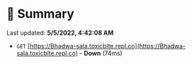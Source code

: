 # 📖 Summary
Last updated: **5/5/2022, 4:42:08 AM**

- `GET` [https://Bhadwa-sala.toxicblte.repl.co](https://Bhadwa-sala.toxicblte.repl.co) - **Down** (74ms)

